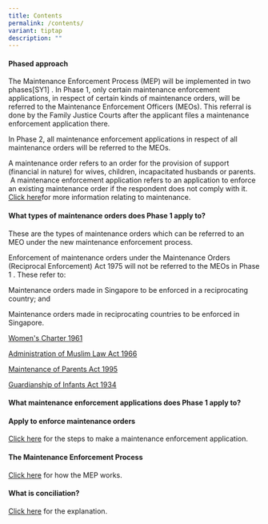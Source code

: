 ```yaml
---
title: Contents
permalink: /contents/
variant: tiptap
description: ""
---
```

<h4>Phased approach</h4>
<p>The Maintenance Enforcement Process (MEP) will be implemented in two phases[SY1]&nbsp;.
In Phase 1, only certain maintenance enforcement applications, in respect
of certain kinds of maintenance orders, will be referred to the Maintenance
Enforcement Officers (MEOs). This referral is done by the Family Justice
Courts after the applicant files a maintenance enforcement application
there.</p>
<p>In Phase 2, all maintenance enforcement applications in respect of all
maintenance orders will be referred to the MEOs.</p>
<p>A maintenance order refers to an order for the provision of support (financial
in nature) for wives, children, incapacitated husbands or parents. &nbsp;A
maintenance enforcement application refers to an application to enforce
an existing maintenance order if the respondent does not comply with it.
<a href="https://www.judiciary.gov.sg/family/maintenance" rel="noopener nofollow" target="_blank">Click here</a>for more information relating to maintenance.</p>
<p></p>
<h4>What types of maintenance orders does Phase 1 apply to?</h4>
<p></p>
<p>These are the types of maintenance orders which can be referred to an
MEO under the new maintenance enforcement process.</p>
<p></p>
<p>Enforcement of maintenance orders under the Maintenance Orders (Reciprocal
Enforcement) Act 1975 will not be referred to the MEOs in Phase 1 . These
refer to:</p>
<p></p>
<p>Maintenance orders made in Singapore to be enforced in a reciprocating
country; and</p>
<p>Maintenance orders made in reciprocating countries to be enforced in Singapore.</p>
<p><a href="/women-s-charter-1961/" rel="noopener nofollow" target="_blank">Women's Charter 1961</a>
</p>
<p><a href="/administration-of-muslim-law-act-1966/" rel="noopener nofollow" target="_blank">Administration of Muslim Law Act 1966</a>
</p>
<p><a href="/maintenance-of-parents-act-1995/" rel="noopener nofollow" target="_blank">Maintenance of Parents Act 1995</a>
</p>
<p><a href="/guardianship-of-infants-act-1934/" rel="noopener nofollow" target="_blank">Guardianship of Infants Act 1934</a>
</p>
<p></p>
<h4>What maintenance enforcement applications does Phase 1 apply to?</h4>
<p></p>
<h4>Apply to enforce maintenance orders</h4>
<p><a href="/apply-to-enforce-maintenance-orders/" rel="noopener nofollow" target="_blank">Click here</a> for
the steps to make a maintenance enforcement application.</p>
<h4>The Maintenance Enforcement Process</h4>
<p><a href="/process-of-a-case-referred-to-an-meo/" rel="noopener nofollow" target="_blank">Click here</a> for
how the MEP works.</p>
<h4>What is conciliation?</h4>
<p><a href="/conciliation/" rel="noopener nofollow" target="_blank">Click here</a> for
the explanation.</p>
<p></p>